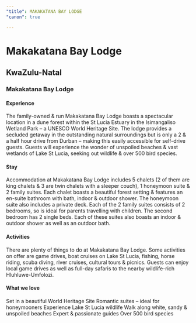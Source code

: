 ```yaml
---
"title": MAKAKATANA BAY LODGE
"canon": true

---
```


# Makakatana Bay Lodge
## KwaZulu-Natal
### Makakatana Bay Lodge

#### Experience
The family-owned &amp; run Makakatana Bay Lodge boasts a spectacular location in a dune forest within the St Lucia Estuary in the Isimangaliso Wetland Park – a UNESCO World Heritage Site.
The lodge provides a secluded getaway in the outstanding natural surroundings but is only a 2 &amp; a half hour drive from Durban – making this easily accessible for self-drive guests.
Guests will experience the wonder of unspoiled beaches &amp; vast wetlands of Lake St Lucia, seeking out wildlife &amp; over 500 bird species.

#### Stay
Accommodation at Makakatana Bay Lodge includes 5 chalets (2 of them are king chalets &amp; 3 are twin chalets with a sleeper couch), 1 honeymoon suite &amp; 2 family suites.
Each chalet boasts a beautiful forest setting &amp; features an en-suite bathroom with bath, indoor &amp; outdoor shower.
The honeymoon suite also includes a private deck.
Each of the 2 family suites consists of 2 bedrooms, so is ideal for parents travelling with children. The second bedroom has 2 single beds.  Each of these suites also boasts an indoor &amp; outdoor shower as well as an outdoor bath.

#### Activities
There are plenty of things to do at Makakatana Bay Lodge.  Some activities on offer are game drives, boat cruises on Lake St Lucia, fishing, horse riding, scuba diving, river cruises, cultural tours &amp; picnics.
Guests can enjoy local game drives as well as full-day safaris to the nearby wildlife-rich Hluhluwe-Umfolozi.


#### What we love
Set in a beautiful World Heritage Site
Romantic suites – ideal for honeymooners
Experience Lake St Lucia wildlife
Walk along white, sandy &amp; unspoiled beaches
Expert &amp; passionate guides
Over 500 bird species